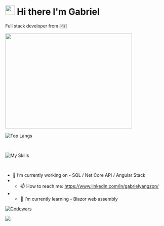                                                           
# <img src="https://raw.githubusercontent.com/iampavangandhi/iampavangandhi/master/gifs/Hi.gif" width="30px">  Hi there I'm Gabriel
Full stack developer from 🇵🇭


 <img src="https://media.giphy.com/media/dWesBcTLavkZuG35MI/giphy.gif" width="400" height="300"/>


![Top Langs](https://github-readme-stats.vercel.app/api/top-langs/?username=gabrielyangzon&theme=tokyonight&show_icons=true&layout=compact)

<p>&nbsp;</p>

![My Skills](https://skillicons.dev/icons?i=js,typescript,cs,html,css,bootstrap,angular,react,nodejs,dotnet,aws&theme=dark&perline=3)

<p>&nbsp;</p>

- 🔭 I’m currently working on - SQL / Net Core API / Angular Stack
- - 📫 How to reach me: https://www.linkedin.com/in/gabrielyangzon/
- - 🌱 I’m currently learning - Blazor web assembly

[![Codewars](https://www.codewars.com/users/gabrielyangzon/badges/small)](https://www.codewars.com/users/gabrielyangzon)

<!--
**gabrielyangzon/gabrielyangzon** is a ✨ _special_ ✨ repository because its `README.md` (this file) appears on your GitHub profile.

Here are some ideas to get you started:


- 🌱 I’m currently learning ...
- 👯 I’m looking to collaborate on ...
- 🤔 I’m looking for help with ...
- 💬 Ask me about ...

- 😄 Pronouns: ...
- ⚡ Fun fact: ...
-->


![](https://komarev.com/ghpvc/?username=gabrielyangzon&style=flat-square)
